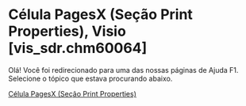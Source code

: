 
# Célula PagesX (Seção Print Properties), Visio [vis_sdr.chm60064]

Olá! Você foi redirecionado para uma das nossas páginas de Ajuda F1. Selecione o tópico que estava procurando abaixo.

[Célula PagesX (Seção Print Properties)](http://msdn.microsoft.com/library/a10bf4c2-24f4-4c53-39ba-2b8cd5b50d2c%28Office.15%29.aspx)
